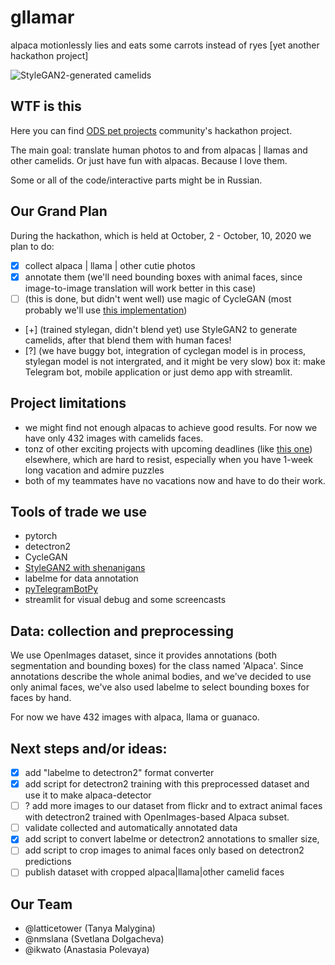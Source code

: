 # gllamar
alpaca motionlessly lies and eats some carrots instead of ryes [yet another hackathon project]

![StyleGAN2-generated camelids](https://github.com/Lyrical-Tokarev/gllamar/blob/main/assets/alpacas7_128_4x1.gif)

## WTF is this

Here you can find [ODS pet projects](https://ods.ai/projects/pet-projects) community's hackathon project.

The main goal: translate human photos to and from alpacas | llamas and other camelids. Or just have fun with alpacas. Because I love them.

Some or all of the code/interactive parts might be in Russian.

## Our Grand Plan

During the hackathon, which is held at October, 2 - October, 10, 2020 we plan to do:
- [x] collect alpaca | llama | other cutie photos
- [x] annotate them (we'll need bounding boxes with animal faces, since image-to-image translation will work better in this case)
- [ ] (this is done, but didn't went well) use magic of CycleGAN (most probably we'll use [this implementation](https://github.com/junyanz/CycleGAN))
- [+] (trained stylegan, didn't blend yet) use StyleGAN2 to generate camelids, after that blend them with human faces!
- [?] (we have buggy bot, integration of cyclegan model is in process, stylegan model is not intergrated, and it might be very slow) box it: make Telegram bot, mobile application or just demo app with streamlit.

## Project limitations

- we might find not enough alpacas to achieve good results. For now we have only 432 images with camelids faces.
- tonz of other exciting projects with upcoming deadlines (like [this one](https://www.kaggle.com/c/stanford-covid-vaccine)) elsewhere, which are hard to resist, especially when you have 1-week long vacation and admire puzzles
- both of my teammates have no vacations now and have to do their work.

## Tools of trade we use

- pytorch
- detectron2
- CycleGAN
- [StyleGAN2 with shenanigans](https://github.com/mit-han-lab/data-efficient-gans/tree/master/DiffAugment-stylegan2)
- labelme for data annotation
- [pyTelegramBotPy](https://github.com/eternnoir/pyTelegramBotAPI)
- streamlit for visual debug and some screencasts

## Data: collection and preprocessing

We use OpenImages dataset, since it provides annotations (both segmentation and bounding boxes) for the class named 'Alpaca'.
Since annotations describe the whole animal bodies, and we've decided to use only animal faces, we've also used labelme to select bounding boxes for faces by hand.

For now we have 432 images with alpaca, llama or guanaco.

## Next steps and/or ideas:

- [x] add "labelme to detectron2" format converter
- [x] add script for detectron2 training with this preprocessed dataset and use it to make alpaca-detector
- [ ] ? add more images to our dataset from flickr and to extract animal faces with detectron2 trained with OpenImages-based Alpaca subset.
- [ ] validate collected and automatically annotated data
- [x] add script to convert labelme or detectron2 annotations to smaller size,
- [ ] add script to crop images to animal faces only based on detectron2 predictions
- [ ] publish dataset with cropped alpaca|llama|other camelid faces

## Our Team

- @latticetower (Tanya Malygina)
- @nmslana (Svetlana Dolgacheva)
- @ikwato (Anastasia Polevaya)
